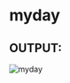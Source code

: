 # myday

## OUTPUT:
![myday](https://github.com/Ishu-Vasanth/myday/assets/94154614/2c86de12-6fa0-497c-ab5d-0f77acb77c9e)
